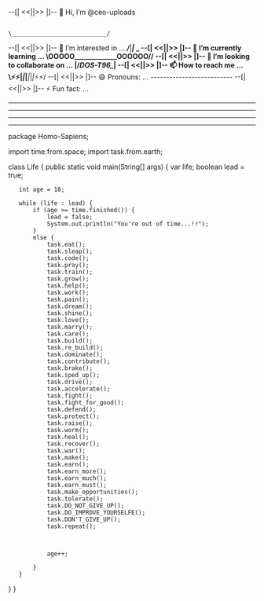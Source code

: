 --[|   <<||>>  |]-- 👋 Hi, I’m @ceo-uploads                                                                                   
                                                                
                                                                      \___________________________/
--[|   <<||>>  |]-- 👀 I’m interested in ...                          ___/___|___________|___ \___
--[|   <<||>>  |]-- 🌱 I’m currently learning ...                     \\OOOOO_____________OOOOOO//
--[|   <<||>>  |]-- 💞️ I’m looking to collaborate on ...              |__/_______DOS-T96______\__|
--[|   <<||>>  |]-- 📫 How to reach me ...                            \⚡⚡__|_|_|___|_|_|_⚡⚡/
--[|   <<||>>  |]-- 😄 Pronouns: ...                                   --------------------------
--[|   <<||>>  |]-- ⚡ Fun fact: ...


---------------------------------------------------------------------------------------------------------------------------
---------------------------------------------------------------------------------------------------------------------------
---- ---- ---- ----- ----- ---- ----- ----- ---- ----- ---- ---- ---- ---- ---- ---- ---- --- ---- ---- --- - -- -- - - - -
--- - - - - - - - - - - -  - -- - - - - - - - - - - - - - -  -  - -  -  - - --  -  -  -  - - -- --  - -- - --- - -- - - - -  

 package Homo-Sapiens;

 import time.from.space;
 import task.from.earth;

 class Life {
   public static void main(String[] args) {
       var life;
       boolean lead = true;

       int age = 18;

       while (life : lead) {
           if (age >= time.finished()) {
               lead = false;
               System.out.println("You're out of time...!!");
           }
           else {
               task.eat();
               task.sleap();
               task.code();
               task.pray();
               task.train();
               task.grow();
               task.help();
               task.work();
               task.pain();
               task.dream();
               task.shine();
               task.love();
               task.marry();
               task.care();
               task.build();
               task.re_build();
               task.dominate();
               task.contribute();
               task.brake();
               task.sped_up();
               task.drive();
               task.accelerate();
               task.fight();
               task.fight_for_good();
               task.defend();
               task.protect();
               task.raise();
               task.worm();
               task.heal();
               task.recover();
               task.war();
               task.make();
               task.earn();
               task.earn_more();
               task.earn_much();
               task.earn_must();
               task.make_opportunities();
               task.tolerate();
               task.DO_NOT_GIVE_UP();
               task.DO_IMPROVE_YOURSELFE();
               task.DON'T_GIVE_UP();
               task.repeat();



               age++;
               
           }
       }
   }
}
